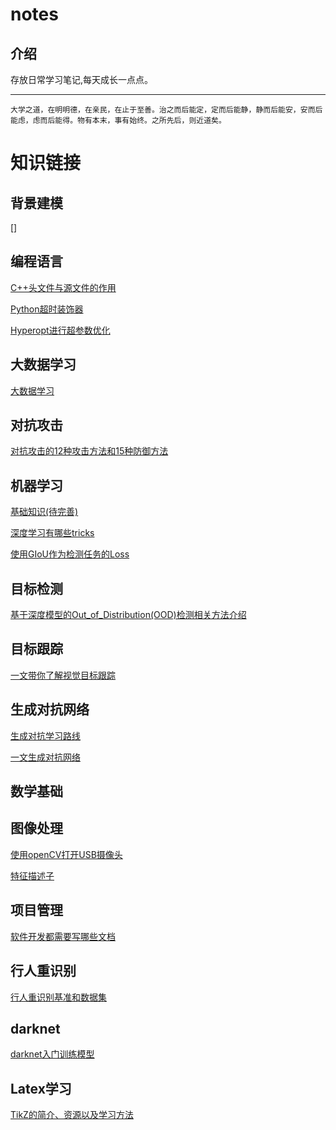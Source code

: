 # notes

## 介绍

存放日常学习笔记,每天成长一点点。


***
`大学之道，在明明德，在亲民，在止于至善。治之而后能定，定而后能静，静而后能安，安而后能虑，虑而后能得。物有本末，事有始终。之所先后，则近道矣。`

# 知识链接

## 背景建模

[]

## 编程语言
[C++头文件与源文件的作用](编程语言\notes\C++头文件与源文件的作用.md)

[Python超时装饰器](编程语言\notes\Python超时装饰器.md)

[Hyperopt进行超参数优化](编程语言\notes\Hyperopt进行超参数优化.md)


## 大数据学习
[大数据学习](大数据学习\README.md)


## 对抗攻击
[对抗攻击的12种攻击方法和15种防御方法](对抗攻击\notes\对抗攻击的12种攻击方法和15种防御方法.md)


## 机器学习
[基础知识(待完善)](机器学习\notes\基础知识(待完善).md)

[深度学习有哪些tricks](机器学习\notes\深度学习有哪些tricks.md)

[使用GIoU作为检测任务的Loss](机器学习\notes\使用GIoU作为检测任务的Loss.md)


## 目标检测
[基于深度模型的Out_of_Distribution(OOD)检测相关方法介绍](目标检测\notes\基于深度模型的Out_of_Distribution(OOD)检测相关方法介绍.md)

## 目标跟踪

[一文带你了解视觉目标跟踪](目标跟踪\notes\一文带你了解视觉目标跟踪.md)

## 生成对抗网络
[生成对抗学习路线](生成对抗网络\notes\生成对抗学习路线.md)

[一文生成对抗网络](生成对抗网络\notes\一文生成对抗网络.md)


## 数学基础


## 图像处理
[使用openCV打开USB摄像头](图像处理\notes\使用openCV打开USB摄像头.md)

[特征描述子](图像处理\notes\特征描述子.md)


## 项目管理
[软件开发都需要写哪些文档](项目管理\notes\软件开发都需要写哪些文档.md)


## 行人重识别
[行人重识别基准和数据集](行人重识别\notes\行人重识别基准和数据集.md)


## darknet
[darknet入门训练模型](darknet\notes\darknet入门训练模型.md)


## Latex学习
[TikZ的简介、资源以及学习方法](Latex学习\notes\TikZ的简介资源以及学习方法.md)